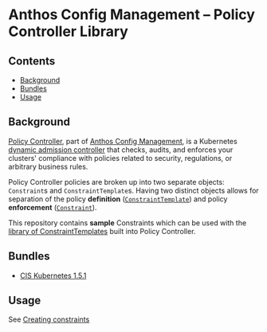 # Anthos Config Management – Policy Controller Library

## Contents
- [Background](#background)
- [Bundles](#bundles)
- [Usage](#usage)

## Background

[Policy Controller](https://cloud.google.com/anthos-config-management/docs/concepts/policy-controller), part of [Anthos Config Management](https://cloud.google.com/anthos-config-management/), is a Kubernetes [dynamic admission controller](https://kubernetes.io/docs/reference/access-authn-authz/extensible-admission-controllers/) that checks, audits, and enforces your clusters' compliance with policies related to security, regulations, or arbitrary business rules.

Policy Controller policies are broken up into two separate objects: `Constraint`s and `ConstraintTemplate`s. Having two distinct objects allows for separation of the policy **definition** ([`ConstraintTemplate`](https://cloud.google.com/anthos-config-management/docs/concepts/policy-controller#constraint_templates)) and policy **enforcement** ([`Constraint`](https://cloud.google.com/anthos-config-management/docs/concepts/policy-controller#constraints)).

This repository contains **sample** Constraints which can be used with the [library of ConstraintTemplates](https://cloud.google.com/anthos-config-management/docs/reference/constraint-template-library) built into Policy Controller.

## Bundles

- [CIS Kubernetes 1.5.1](./bundles/cis-k8s-1.5.1)

## Usage

See [Creating constraints](https://cloud.google.com/anthos-config-management/docs/how-to/creating-constraints)
